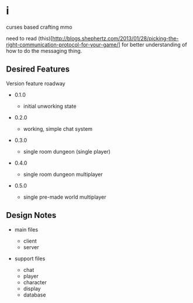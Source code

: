 # i
curses based crafting mmo

need to read (this)[http://blogs.shephertz.com/2013/01/28/picking-the-right-communication-protocol-for-your-game/] for better understanding of how to do the messaging thing.


## Desired Features
Version feature roadway

- 0.1.0
    - initial unworking state

- 0.2.0
    - working, simple chat system

- 0.3.0
    - single room dungeon (single player)

- 0.4.0
    - single room dungeon multiplayer

- 0.5.0
    - single pre-made world multiplayer


## Design Notes
- main files
    - client
    - server

- support files
    - chat
    - player
    - character
    - display
    - database

